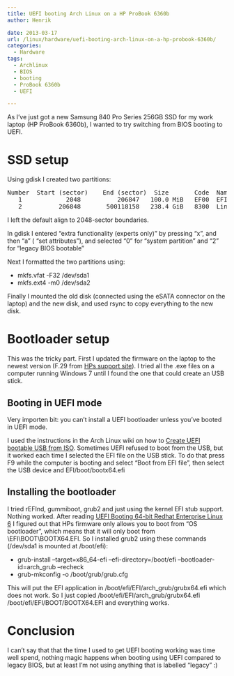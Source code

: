 ```yaml
---
title: UEFI booting Arch Linux on a HP ProBook 6360b
author: Henrik

date: 2013-03-17
url: /linux/hardware/uefi-booting-arch-linux-on-a-hp-probook-6360b/
categories:
  - Hardware
tags:
  - Archlinux
  - BIOS
  - booting
  - ProBook 6360b
  - UEFI

---
```

As I&#8217;ve just got a new Samsung 840 Pro Series 256GB SSD for my work laptop (HP ProBook 6360b), I wanted to try switching from BIOS booting to UEFI.
<!--more-->

# SSD setup

Using gdisk I created two partitions:

<pre>Number  Start (sector)    End (sector)  Size       Code  Name
   1            2048          206847   100.0 MiB   EF00  EFI System
   2          206848       500118158   238.4 GiB   8300  Linux filesystem</pre>

I left the default align to 2048-sector boundaries.

In gdisk I entered &#8220;extra functionality (experts only)&#8221; by pressing &#8220;x&#8221;, and then &#8220;a&#8221; ( &#8220;set attributes&#8221;), and selected &#8220;0&#8221; for &#8220;system partition&#8221; and &#8220;2&#8221; for &#8220;legacy BIOS bootable&#8221;

Next I formatted the two partitions using:

  * mkfs.vfat -F32 /dev/sda1
  * mkfs.ext4 -m0 /dev/sda2

Finally I mounted the old disk (connected using the eSATA connector on the laptop) and the new disk, and used rsync to copy everything to the new disk.

# Bootloader setup

This was the tricky part. First I updated the firmware on the laptop to the newest version (F.29 from [HPs support site](http://h20000.www2.hp.com/bizsupport/TechSupport/SoftwareIndex.jsp?lang=en&cc=dk&prodNameId=5045588&prodTypeId=321957&prodSeriesId=5045581&swLang=13&taskId=135&swEnvOID=4060)). I tried all the .exe files on a computer running Windows 7 until I found the one that could create an USB stick.

## Booting in UEFI mode

Very importen bit: you can&#8217;t install a UEFI bootloader unless you&#8217;ve booted in UEFI mode.

I used the instructions in the Arch Linux wiki on how to [Create UEFI bootable USB from ISO](https://wiki.archlinux.org/index.php/UEFI#Create_UEFI_bootable_USB_from_ISO). Sometimes UEFI refused to boot from the USB, but it worked each time I selected the EFI file on the USB stick. To do that press F9 while the computer is booting and select &#8220;Boot from EFI file&#8221;, then select the USB device and EFI/boot/bootx64.efi

## Installing the bootloader

I tried rEFInd, gummiboot, grub2 and just using the kernel EFI stub support. Nothing worked. After reading [UEFI Booting 64-bit Redhat Enterprise Linux 6](http://blog.fpmurphy.com/2010/09/uefi-booting-64-bit-redhat-enterprise-linux-6.html) I figured out that HPs firmware only allows you to boot from &#8220;OS bootloader&#8221;, which means that it will only boot from \EFI\BOOT\BOOTX64.EFI. So I installed grub2 using these commands (/dev/sda1 is mounted at /boot/efi):

  * grub-install &#8211;target=x86\_64-efi &#8211;efi-directory=/boot/efi &#8211;bootloader-id=arch\_grub &#8211;recheck
  * grub-mkconfig -o /boot/grub/grub.cfg

This will put the EFI application in /boot/efi/EFI/arch\_grub/grubx64.efi which does not work. So I just copied /boot/efi/EFI/arch\_grub/grubx64.efi /boot/efi/EFI/BOOT/BOOTX64.EFI and everything works.

# Conclusion

I can&#8217;t say that that the time I used to get UEFI booting working was time well spend, nothing magic happens when booting using UEFI compared to legacy BIOS, but at least I&#8217;m not using anything that is labelled &#8220;legacy&#8221; :)
